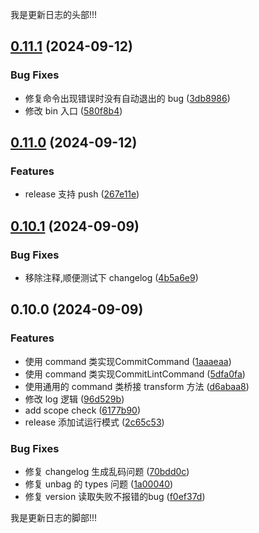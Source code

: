 我是更新日志的头部!!!

[comment]: # (!!!ChangelogHeaderDividerTag!!!)

## [0.11.1](https://github.com/LiuWenXing1996/unbag-monorepo/compare/unbag@0.11.0...unbag@0.11.1) (2024-09-12)

### Bug Fixes

* 修复命令出现错误时没有自动退出的 bug ([3db8986](https://github.com/LiuWenXing1996/unbag-monorepo/commit/3db8986dc4ccf90357ac173ccab5f615695ab4d4))
* 修改 bin 入口 ([580f8b4](https://github.com/LiuWenXing1996/unbag-monorepo/commit/580f8b4c83f2ce22130c7bc89172166573f08ae7))

## [0.11.0](https://github.com/LiuWenXing1996/unbag-monorepo/compare/unbag@0.10.1...unbag@0.11.0) (2024-09-12)

### Features

* release 支持 push ([267e11e](https://github.com/LiuWenXing1996/unbag-monorepo/commit/267e11efedee41753cee538fd32693763a69edba))

## [0.10.1](https://github.com/LiuWenXing1996/unbag-monorepo/compare/unbag@0.10.0...unbag@0.10.1) (2024-09-09)

### Bug Fixes

* 移除注释,顺便测试下 changelog ([4b5a6e9](https://github.com/LiuWenXing1996/unbag-monorepo/commit/4b5a6e98307fac678ea694fe12d631727f920c50))

## 0.10.0 (2024-09-09)

### Features

* 使用 command 类实现CommitCommand ([1aaaeaa](https://github.com/LiuWenXing1996/unbag-monorepo/commit/1aaaeaa7f1d34c9920a093470aa13791e2be3fe6))
* 使用 command 类实现CommitLintCommand ([5dfa0fa](https://github.com/LiuWenXing1996/unbag-monorepo/commit/5dfa0fa23ddef71543be5f05ceb35d645c133e3e))
* 使用通用的 command 类桥接 transform 方法 ([d6abaa8](https://github.com/LiuWenXing1996/unbag-monorepo/commit/d6abaa8dc0767d9d19c6f5ccdee400a449420c8b))
* 修改 log 逻辑 ([96d529b](https://github.com/LiuWenXing1996/unbag-monorepo/commit/96d529b3e9ac5e3c1572d7517cc49f7c48ae4507))
* add scope check ([6177b90](https://github.com/LiuWenXing1996/unbag-monorepo/commit/6177b90019ad08db0fd5026e6ffc708118d36614))
* release 添加试运行模式 ([2c65c53](https://github.com/LiuWenXing1996/unbag-monorepo/commit/2c65c5352628d968efbf73d73796a1b3dabfac02))

### Bug Fixes

* 修复 changelog 生成乱码问题 ([70bdd0c](https://github.com/LiuWenXing1996/unbag-monorepo/commit/70bdd0ca82937d1f7c6280f7886697c23a735572))
* 修复 unbag 的 types 问题 ([1a00040](https://github.com/LiuWenXing1996/unbag-monorepo/commit/1a00040224a8f8de0247f9be9ef26334ed85be5d))
* 修复 version 读取失败不报错的bug ([f0ef37d](https://github.com/LiuWenXing1996/unbag-monorepo/commit/f0ef37dbebf691ba20ff51047ed357b1ea2caa9d))




[comment]: # (!!!ChangelogFooterDividerTag!!!)

我是更新日志的脚部!!!